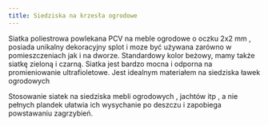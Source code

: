 ```yaml
---
title: Siedziska na krzesła ogrodowe
---
```


Siatka poliestrowa powlekana PCV na meble ogrodowe o oczku 2x2 mm , posiada
unikalny dekoracyjny splot i moze być używana zarówno w pomieszczeniach jak i na
dworze. Standardowy kolor beżowy, mamy także siatkę zieloną i czarną. Siatka
jest bardzo mocna i odporna na promieniowanie ultrafioletowe. Jest idealnym
materiałem na siedziska ławek ogrodowych

Stosowanie siatek na siedziska mebli ogrodowych , jachtów itp , a nie pełnych
plandek ułatwia ich wysychanie po deszczu i zapobiega powstawaniu zagrzybień.
